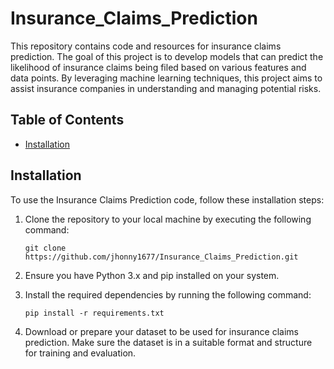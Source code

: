 # Insurance_Claims_Prediction

This repository contains code and resources for insurance claims prediction. The goal of this project is to develop models that can predict the likelihood of insurance claims being filed based on various features and data points. By leveraging machine learning techniques, this project aims to assist insurance companies in understanding and managing potential risks.

## Table of Contents

- [Installation](#installation)
## Installation

To use the Insurance Claims Prediction code, follow these installation steps:

1. Clone the repository to your local machine by executing the following command:

    ```
    git clone https://github.com/jhonny1677/Insurance_Claims_Prediction.git
    ```

2. Ensure you have Python 3.x and pip installed on your system.

3. Install the required dependencies by running the following command:

    ```
    pip install -r requirements.txt
    ```

4. Download or prepare your dataset to be used for insurance claims prediction. Make sure the dataset is in a suitable format and structure for training and evaluation.
